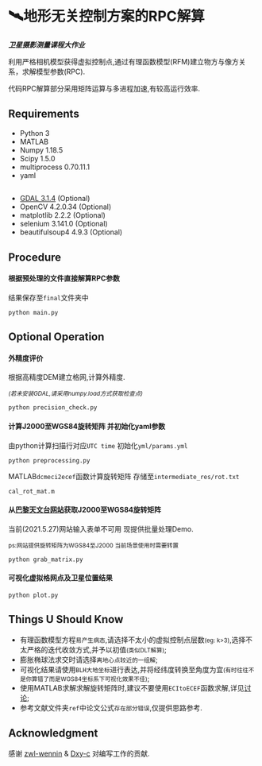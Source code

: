 # 🛰地形无关控制方案的RPC解算

***卫星摄影测量课程大作业***

利用严格相机模型获得虚拟控制点,通过有理函数模型(RFM)建立物方与像方关系，求解模型参数(RPC).

代码RPC解算部分采用矩阵运算与多进程加速,有较高运行效率.

## Requirements

* Python 3
* MATLAB
* Numpy 1.18.5
* Scipy 1.5.0
* multiprocess 0.70.11.1
* yaml
##
* [GDAL 3.1.4](https://www.lfd.uci.edu/~gohlke/pythonlibs/#gdal) (Optional)
* OpenCV 4.2.0.34 (Optional)
* matplotlib 2.2.2 (Optional)
* selenium 3.141.0 (Optional)
* beautifulsoup4 4.9.3 (Optional)


##

## Procedure
#### 根据预处理的文件直接解算RPC参数 

结果保存至`final`文件夹中
```
python main.py
```

## **Optional Operation**

#### 外精度评价
根据高精度DEM建立格网,计算外精度.

<small>*(若未安装GDAL,请采用numpy.load方式获取检查点)*</small>
```
python precision_check.py
```



#### 计算J2000至WGS84旋转矩阵 并初始化yaml参数

由python计算扫描行对应`UTC time` 初始化`yml/params.yml` 
```
python preprocessing.py
```
MATLAB`dcmeci2ecef`函数计算旋转矩阵 存储至`intermediate_res/rot.txt`
```
cal_rot_mat.m
```

#### 从[巴黎天文台网站](https://hpiers.obspm.fr/eop-pc/index.php?index=matrice_php&lang=en)获取J2000至WGS84旋转矩阵

当前(2021.5.27)网站输入表单不可用 现提供批量处理Demo. 

<small>ps:网站提供旋转矩阵为WGS84至J2000 当前场景使用时需要转置</small>

```
python grab_matrix.py
```


#### 可视化虚拟格网点及卫星位置结果
```
python plot.py
```

## Things U Should Know

* 有理函数模型方程`易产生病态`,请选择不太小的虚拟控制点层数<small>(eg: k>3)</small>,选择不太严格的迭代收敛方式,并予以初值<small>(类似DLT解算)</small>;
* 膨胀椭球法求交时请选择`离地心点较近的一组解`;
* 可视化结果请使用`BLH大地坐标`进行表达,并将经纬度转换至角度为宜<small>(有时往往不是你算错了而是WGS84坐标系下可视化效果不佳)</small>;
* 使用MATLAB求解求解旋转矩阵时,建议不要使用`ECItoECEF`函数求解,详见[讨论](https://ww2.mathworks.cn/matlabcentral/fileexchange/28233-convert-eci-to-ecef-coordinates);
* 参考文献文件夹`ref`中论文公式`存在部分错误`,仅提供思路参考.

## Acknowledgment
感谢 [zwl-wennin](https://github.com/zwl-wennin) & [Dxy-c](https://github.com/Dxy-c) 对编写工作的贡献.
